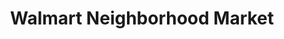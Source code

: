 ---
title: "Walmart Neighborhood Market"
url: /sevierville/walmart-neighborhood-market/
shop: supermarket
---